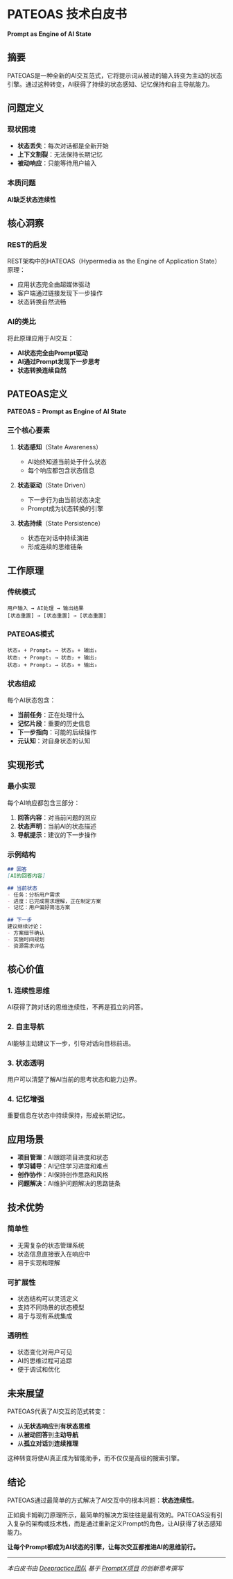 # PATEOAS 技术白皮书
**Prompt as Engine of AI State**

## 摘要

PATEOAS是一种全新的AI交互范式，它将提示词从被动的输入转变为主动的状态引擎。通过这种转变，AI获得了持续的状态感知、记忆保持和自主导航能力。

## 问题定义

### 现状困境
- **状态丢失**：每次对话都是全新开始
- **上下文割裂**：无法保持长期记忆
- **被动响应**：只能等待用户输入

### 本质问题
**AI缺乏状态连续性**

## 核心洞察

### REST的启发
REST架构中的HATEOAS（Hypermedia as the Engine of Application State）原理：
- 应用状态完全由超媒体驱动
- 客户端通过链接发现下一步操作
- 状态转换自然流畅

### AI的类比
将此原理应用于AI交互：
- **AI状态完全由Prompt驱动**
- **AI通过Prompt发现下一步思考**
- **状态转换连续自然**

## PATEOAS定义

**PATEOAS = Prompt as Engine of AI State**

### 三个核心要素

1. **状态感知**（State Awareness）
   - AI始终知道当前处于什么状态
   - 每个响应都包含状态信息

2. **状态驱动**（State Driven）
   - 下一步行为由当前状态决定
   - Prompt成为状态转换的引擎

3. **状态持续**（State Persistence）
   - 状态在对话中持续演进
   - 形成连续的思维链条

## 工作原理

### 传统模式
```
用户输入 → AI处理 → 输出结果
[状态重置] → [状态重置] → [状态重置]
```

### PATEOAS模式
```
状态₀ + Prompt₀ → 状态₁ + 输出₁
状态₁ + Prompt₁ → 状态₂ + 输出₂  
状态₂ + Prompt₂ → 状态₃ + 输出₃
```

### 状态组成
每个AI状态包含：
- **当前任务**：正在处理什么
- **记忆片段**：重要的历史信息
- **下一步指向**：可能的后续操作
- **元认知**：对自身状态的认知

## 实现形式

### 最小实现
每个AI响应都包含三部分：
1. **回答内容**：对当前问题的回应
2. **状态声明**：当前AI的状态描述
3. **导航提示**：建议的下一步操作

### 示例结构
```markdown
## 回答
[AI的回答内容]

## 当前状态
- 任务：分析用户需求
- 进度：已完成需求理解，正在制定方案
- 记忆：用户偏好简洁方案

## 下一步
建议继续讨论：
- 方案细节确认
- 实施时间规划
- 资源需求评估
```

## 核心价值

### 1. 连续性思维
AI获得了跨对话的思维连续性，不再是孤立的问答。

### 2. 自主导航
AI能够主动建议下一步，引导对话向目标前进。

### 3. 状态透明
用户可以清楚了解AI当前的思考状态和能力边界。

### 4. 记忆增强
重要信息在状态中持续保持，形成长期记忆。

## 应用场景

- **项目管理**：AI跟踪项目进度和状态
- **学习辅导**：AI记住学习进度和难点
- **创作协作**：AI保持创作思路和风格
- **问题解决**：AI维护问题解决的思路链条

## 技术优势

### 简单性
- 无需复杂的状态管理系统
- 状态信息直接嵌入在响应中
- 易于实现和理解

### 可扩展性
- 状态结构可以灵活定义
- 支持不同场景的状态模型
- 易于与现有系统集成

### 透明性
- 状态变化对用户可见
- AI的思维过程可追踪
- 便于调试和优化

## 未来展望

PATEOAS代表了AI交互的范式转变：
- 从**无状态响应**到**有状态思维**
- 从**被动回答**到**主动导航**
- 从**孤立对话**到**连续推理**

这种转变将使AI真正成为智能助手，而不仅仅是高级的搜索引擎。

## 结论

PATEOAS通过最简单的方式解决了AI交互中的根本问题：**状态连续性**。

正如奥卡姆剃刀原理所示，最简单的解决方案往往是最有效的。PATEOAS没有引入复杂的架构或技术栈，而是通过重新定义Prompt的角色，让AI获得了状态感知能力。

**让每个Prompt都成为AI状态的引擎，让每次交互都推进AI的思维前行。**

---

*本白皮书由 [Deepractice团队](https://github.com/Deepractice) 基于 [PromptX项目](https://github.com/Deepractice/PromptX) 的创新思考撰写* 